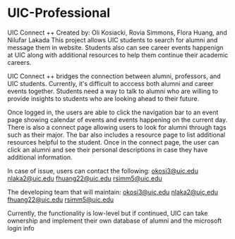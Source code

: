 # UIC-Professional

UIC Connect ++ 
Created by: Oli Kosiacki, Rovia Simmons, Flora Huang, and Nilufar Lakada
  This project allows UIC students to search for alumni and message them in website. Students also can see career events happenign at UIC along with additional resources to help them continue their academic careers.

  UIC Connect ++ bridges the connection between alumni, professors, and UIC students. Currently, it's difficult to acccess both alumni and career events together. Students need a way to talk to alumni who are willing to provide insights to students who are looking ahead to their future.
  
  Once logged in, the users are able to click the navigation bar to an event page showing calendar of events and events happening on the current day. There is also a connect page allowing users to look for alumni through tags such as their major. The bar also includes a resource page to list additional resources helpful to the student.
  Once in the connect page, the user can click an alumni and see their personal descriptions in case they have additional information.
  
In case of issue, users can contact the following:
okosi3@uic.edu
nlaka2@uic.edu
fhuang22@uic.edu
rsimm5@uic.edu

The developing team that will maintain:
okosi3@uic.edu
nlaka2@uic.edu
fhuang22@uic.edu
rsimm5@uic.edu

Currently, the functionality is low-level but if continued, UIC can take ownership and implement their own database of alumni and the microsoft login info
